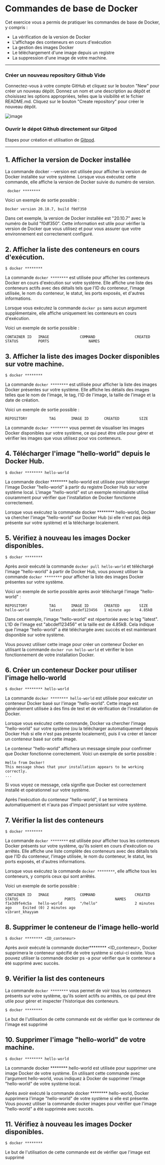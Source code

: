 # Commandes de base de Docker

Cet exercice vous a permis de pratiquer les commandes de base de Docker, y compris : 

* La vérification de la version de Docker
* L'affichage des conteneurs en cours d'exécution 
* La gestion des images Docker
* Le téléchargement d'une image depuis un registre
* La suppression d'une image de votre machine.
  
******************************************************************************************************************************************************************
### Créer un nouveau repository Github Vide

Connectez-vous à votre compte GitHub et cliquez sur le bouton "New" pour créer un nouveau dépôt. Donnez un nom et une description au dépôt et choisissez les options appropriées, telles que la visibilité et le fichier README.md. Cliquez sur le bouton "Create repository" pour créer le nouveau dépôt.

![image](https://user-images.githubusercontent.com/123757632/221904279-c5a2d920-5b45-4193-b599-1cc21daae210.png)

### Ouvrir le dépot Github directement sur Gitpod

Etapes pour création et utilisation de [Gitpod](https://github.com/kplr-training/Git-Github/blob/main/Ateliers/Gitpod%20101.md).

******************************************************************************************************************************************************************

## 1. Afficher la version de Docker installée

La commande docker --version est utilisée pour afficher la version de Docker installée sur votre système. Lorsque vous exécutez cette commande, elle affiche la version de Docker suivie du numéro de version.

```
 docker ********
```
Voici un exemple de sortie possible :

```
Docker version 20.10.7, build f0df350
```

Dans cet exemple, la version de Docker installée est "20.10.7" avec le numéro de build "f0df350". Cette information est utile pour vérifier la version de Docker que vous utilisez et pour vous assurer que votre environnement est correctement configuré.

## 2. Afficher la liste des conteneurs en cours d'exécution.

```
$ docker ********
```
La commande `docker ********` est utilisée pour afficher les conteneurs Docker en cours d'exécution sur votre système. Elle affiche une liste des conteneurs actifs avec des détails tels que l'ID du conteneur, l'image utilisée, le nom du conteneur, le statut, les ports exposés, et d'autres informations.

Lorsque vous exécutez la commande `docker ps` sans aucun argument supplémentaire, elle affiche uniquement les conteneurs en cours d'exécution.

Voici un exemple de sortie possible :

```
CONTAINER ID   IMAGE              COMMAND                  CREATED         STATUS         PORTS                  NAMES
```

## 3. Afficher la liste des images Docker disponibles sur votre machine. 

```
$ docker ********
```

La commande `docker ********` est utilisée pour afficher la liste des images Docker présentes sur votre système. Elle affiche les détails des images telles que le nom de l'image, le tag, l'ID de l'image, la taille de l'image et la date de création.

Voici un exemple de sortie possible :

```
REPOSITORY          TAG       IMAGE ID       CREATED         SIZE
```
La commande `docker ********` vous permet de visualiser les images Docker disponibles sur votre système, ce qui peut être utile pour gérer et vérifier les images que vous utilisez pour vos conteneurs.

## 4. Télécharger l'image "hello-world" depuis le Docker Hub.

```
$ docker ******** hello-world
```

La commande docker ******** hello-world est utilisée pour télécharger l'image Docker "hello-world" à partir du registre Docker Hub sur votre système local. L'image "hello-world" est un exemple minimaliste utilisé couramment pour vérifier que l'installation de Docker fonctionne correctement.

Lorsque vous exécutez la commande docker ******** hello-world, Docker va chercher l'image "hello-world" sur Docker Hub (si elle n'est pas déjà présente sur votre système) et la télécharge localement.

## 5. Vérifiez à nouveau les images Docker disponibles.

```
$ docker ********
```
Après avoir exécuté la commande `docker pull hello-world` et téléchargé l'image "hello-world" à partir de Docker Hub, vous pouvez utiliser la commande `docker ********` pour afficher la liste des images Docker présentes sur votre système.

Voici un exemple de sortie possible après avoir téléchargé l'image "hello-world" :

```
REPOSITORY          TAG       IMAGE ID       CREATED         SIZE
hello-world         latest    abcdef123456   1 minute ago    4.85kB
```

Dans cet exemple, l'image "hello-world" est répertoriée avec le tag "latest". L'ID de l'image est "abcdef123456" et la taille est de 4.85kB. Cela indique que l'image "hello-world" a été téléchargée avec succès et est maintenant disponible sur votre système.

Vous pouvez utiliser cette image pour créer un conteneur Docker en utilisant la commande `docker run hello-world` et vérifier le bon fonctionnement de votre installation Docker.

## 6. Créer un conteneur Docker pour utiliser l'image hello-world

```
$ docker ******** hello-world
```
La commande `docker ******** hello-world` est utilisée pour exécuter un conteneur Docker basé sur l'image "hello-world". Cette image est généralement utilisée à des fins de test et de vérification de l'installation de Docker.

Lorsque vous exécutez cette commande, Docker va chercher l'image "hello-world" sur votre système (ou la télécharger automatiquement depuis Docker Hub si elle n'est pas présente localement), puis il va créer et lancer un conteneur basé sur cette image.

Le conteneur "hello-world" affichera un message simple pour confirmer que Docker fonctionne correctement. Voici un exemple de sortie possible :

```
Hello from Docker!
This message shows that your installation appears to be working correctly.
...
```

Si vous voyez ce message, cela signifie que Docker est correctement installé et opérationnel sur votre système.

Après l'exécution du conteneur "hello-world", il se terminera automatiquement et n'aura pas d'impact persistant sur votre système.

## 7. Vérifier la list des conteneurs 

```
$ docker ********
```
La commande `docker ********` est utilisée pour afficher tous les conteneurs Docker présents sur votre système, qu'ils soient en cours d'exécution ou arrêtés. Elle affiche une liste complète des conteneurs avec des détails tels que l'ID du conteneur, l'image utilisée, le nom du conteneur, le statut, les ports exposés, et d'autres informations.

Lorsque vous exécutez la commande `docker ********`, elle affiche tous les conteneurs, y compris ceux qui sont arrêtés.

Voici un exemple de sortie possible :

```
CONTAINER ID   IMAGE              COMMAND                  CREATED           STATUS                     PORTS                  NAMES
f1e3d9fe4c5a   hello-world        "/hello"                 2 minutes ago     Exited (0) 2 minutes ago                          vibrant_khayyam
```

## 8. Supprimer le conteneur de l'image hello-world

```
$ docker ******** <ID_conteneur>
```
Après avoir exécuté la commande docker******** <ID_conteneur>, Docker supprimera le conteneur spécifié de votre système si celui-ci existe. Vous pouvez utiliser la commande docker ps -a pour vérifier que le conteneur a été supprimé avec succès.

## 9. Vérifier la list des conteneurs 

La commande `docker ********` vous permet de voir tous les conteneurs présents sur votre système, qu'ils soient actifs ou arrêtés, ce qui peut être utile pour gérer et inspecter l'historique des conteneurs.

```
$ docker ********
```

Le but de l'utilisation de cette commande est de vérifier que le conteneur de l'image est supprimé


## 10. Supprimer l'image "hello-world" de votre machine.

```
$ docker ******** hello-world
```

La commande docker ******** hello-world est utilisée pour supprimer une image Docker de votre système. En utilisant cette commande avec l'argument hello-world, vous indiquez à Docker de supprimer l'image "hello-world" de votre système local.

Après avoir exécuté la commande docker ******** hello-world, Docker supprimera l'image "hello-world" de votre système si elle est présente. Vous pouvez utiliser la commande docker images pour vérifier que l'image "hello-world" a été supprimée avec succès.

## 11. Vérifiez à nouveau les images Docker disponibles.

```
$ docker ********
```

Le but de l'utilisation de cette commande est de vérifier que l'image est supprimé

